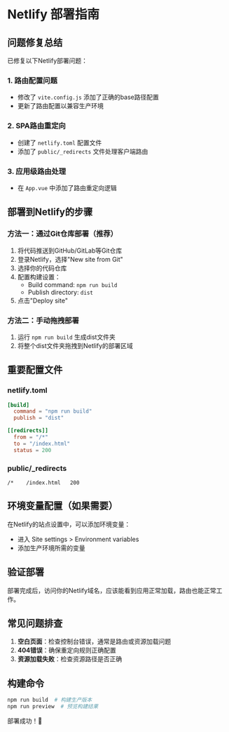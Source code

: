 # Netlify 部署指南

## 问题修复总结

已修复以下Netlify部署问题：

### 1. 路由配置问题
- 修改了 `vite.config.js` 添加了正确的base路径配置
- 更新了路由配置以兼容生产环境

### 2. SPA路由重定向
- 创建了 `netlify.toml` 配置文件
- 添加了 `public/_redirects` 文件处理客户端路由

### 3. 应用级路由处理
- 在 `App.vue` 中添加了路由重定向逻辑

## 部署到Netlify的步骤

### 方法一：通过Git仓库部署（推荐）
1. 将代码推送到GitHub/GitLab等Git仓库
2. 登录Netlify，选择"New site from Git"
3. 选择你的代码仓库
4. 配置构建设置：
   - Build command: `npm run build`
   - Publish directory: `dist`
5. 点击"Deploy site"

### 方法二：手动拖拽部署
1. 运行 `npm run build` 生成dist文件夹
2. 将整个dist文件夹拖拽到Netlify的部署区域

## 重要配置文件

### netlify.toml
```toml
[build]
  command = "npm run build"
  publish = "dist"

[[redirects]]
  from = "/*"
  to = "/index.html"
  status = 200
```

### public/_redirects
```
/*    /index.html   200
```

## 环境变量配置（如果需要）

在Netlify的站点设置中，可以添加环境变量：
- 进入 Site settings > Environment variables
- 添加生产环境所需的变量

## 验证部署

部署完成后，访问你的Netlify域名，应该能看到应用正常加载，路由也能正常工作。

## 常见问题排查

1. **空白页面**：检查控制台错误，通常是路由或资源加载问题
2. **404错误**：确保重定向规则正确配置
3. **资源加载失败**：检查资源路径是否正确

## 构建命令
```bash
npm run build  # 构建生产版本
npm run preview  # 预览构建结果
```

部署成功！🎉